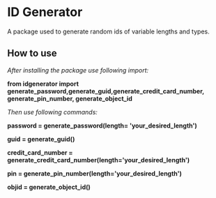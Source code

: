 # ID Generator
A package used to generate random ids of variable lengths and types.

## How to use
_After installing the package use following import:_ <br>

**from idgenerator import generate_password,generate_guid,generate_credit_card_number,
    generate_pin_number,
    generate_object_id**

_Then use following commands:_

**password = generate_password(length= 'your_desired_length')<br>**

**guid = generate_guid()<br>**

**credit_card_number = generate_credit_card_number(length='your_desired_length') <br>**

**pin = generate_pin_number(length='your_desired_length') <br>**

**objid = generate_object_id() <br>**